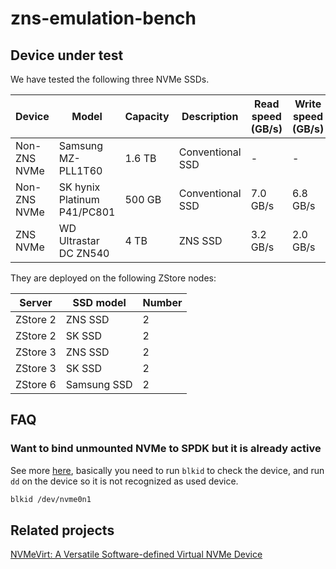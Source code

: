 # zns-emulation-bench


## Device under test

We have tested the following three NVMe SSDs.

| Device | Model | Capacity | Description | Read speed (GB/s) | Write speed (GB/s) | Read IOPS | Write IOPS |
|--------|-------|----------|-------------| ----------|-------------|----|---------- |
| Non-ZNS NVMe | Samsung MZ-PLL1T60 | 1.6 TB | Conventional SSD | - | - | 1000k IOPS | 140k IOPS |
| Non-ZNS NVMe | SK hynix Platinum P41/PC801 | 500 GB | Conventional SSD | 7.0 GB/s | 6.8 GB/s | 960k IOPS | 1000k IOPS |
| ZNS NVMe | WD Ultrastar DC ZN540 | 4 TB | ZNS SSD | 3.2 GB/s | 2.0 GB/s | 450k IOPS | 180k IOPS |

They are deployed on the following ZStore nodes:

| Server | SSD model | Number |
|--------|-----------|--------|
| ZStore 2 | ZNS SSD| 2 |
| ZStore 2 | SK SSD| 2 |
| ZStore 3 | ZNS SSD| 2 |
| ZStore 3 | SK SSD| 2 |
| ZStore 6 | Samsung SSD | 2 |




## FAQ

### Want to bind unmounted NVMe to SPDK but it is already active
See more [here](https://github.com/spdk/spdk/issues/3186), basically you need
to run `blkid` to check the device, and run `dd` on the device so it is not recognized as used device.

```bash
blkid /dev/nvme0n1
```


## Related projects

[NVMeVirt: A Versatile Software-defined Virtual NVMe Device](https://www.usenix.org/conference/fast23/presentation/kim-sang-hoon)
